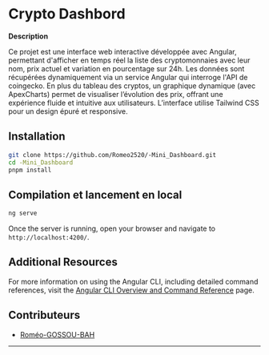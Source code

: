 # Crypto Dashbord
**Description**

Ce projet est une interface web interactive développée avec Angular, permettant d'afficher en temps réel la liste des cryptomonnaies avec leur nom, prix actuel et variation en pourcentage sur 24h. Les données sont récupérées dynamiquement via un service Angular qui interroge l'API de coingecko. En plus du tableau des cryptos, un graphique dynamique (avec ApexCharts) permet de visualiser l’évolution des prix, offrant une expérience fluide et intuitive aux utilisateurs. L’interface utilise Tailwind CSS pour un design épuré et responsive.

## Installation

```zsh
git clone https://github.com/Romeo2520/-Mini_Dashboard.git
cd -Mini_Dashboard
pnpm install
```
## Compilation et lancement en local
```zsh
ng serve
```

Once the server is running, open your browser and navigate to `http://localhost:4200/`.


## Additional Resources

For more information on using the Angular CLI, including detailed command references, visit the [Angular CLI Overview and Command Reference](https://angular.dev/tools/cli) page.


## **Contributeurs**

- [Roméo-GOSSOU-BAH](https://github.com/Romeo2520)

---